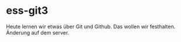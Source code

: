# ess-git3
 
 Heute lernen wir etwas über Git und Github.
 Das wollen wir festhalten.
Änderung auf dem server.
